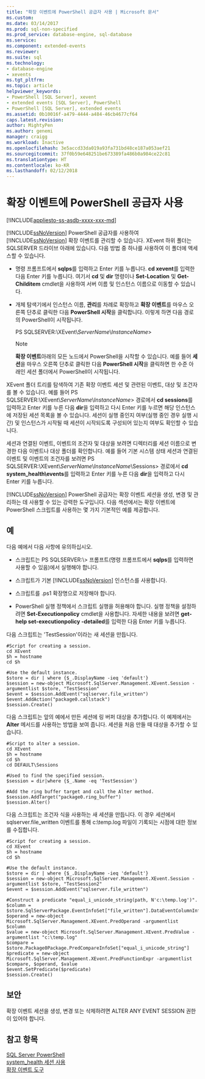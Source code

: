 ```yaml
---
title: "확장 이벤트에 PowerShell 공급자 사용 | Microsoft 문서"
ms.custom: 
ms.date: 03/14/2017
ms.prod: sql-non-specified
ms.prod_service: database-engine, sql-database
ms.service: 
ms.component: extended-events
ms.reviewer: 
ms.suite: sql
ms.technology:
- database-engine
- xevents
ms.tgt_pltfrm: 
ms.topic: article
helpviewer_keywords:
- PowerShell [SQL Server], xevent
- extended events [SQL Server], PowerShell
- PowerShell [SQL Server], extended events
ms.assetid: 0b10016f-a479-4444-a484-46cb4677cf64
caps.latest.revision: 
author: MightyPen
ms.author: genemi
manager: craigg
ms.workload: Inactive
ms.openlocfilehash: 3e5accd33da019a93fa731bd48ce187a053aef21
ms.sourcegitcommit: 37f0b59e648251be673389fa486b0a984ce22c81
ms.translationtype: HT
ms.contentlocale: ko-KR
ms.lasthandoff: 02/12/2018
---
```

# <a name="use-the-powershell-provider-for-extended-events"></a>확장 이벤트에 PowerShell 공급자 사용
[!INCLUDE[appliesto-ss-asdb-xxxx-xxx-md](../../includes/appliesto-ss-asdb-xxxx-xxx-md.md)]

  [!INCLUDE[ssNoVersion](../../includes/ssnoversion-md.md)] PowerShell 공급자를 사용하여 [!INCLUDE[ssNoVersion](../../includes/ssnoversion-md.md)] 확장 이벤트를 관리할 수 있습니다. XEvent 하위 폴더는 SQLSERVER 드라이브 아래에 있습니다. 다음 방법 중 하나를 사용하여 이 폴더에 액세스할 수 있습니다.  
  
-   명령 프롬프트에서 **sqlps**를 입력하고 Enter 키를 누릅니다. **cd xevent**를 입력한 다음 Enter 키를 누릅니다. 여기서 **cd** 및 **dir** 명령이나 **Set-Location** 및 **Get-Childitem** cmdlet을 사용하여 서버 이름 및 인스턴스 이름으로 이동할 수 있습니다.  
  
-   개체 탐색기에서 인스턴스 이름, **관리**를 차례로 확장하고 **확장 이벤트**를 마우스 오른쪽 단추로 클릭한 다음 **PowerShell 시작**을 클릭합니다. 이렇게 하면 다음 경로의 PowerShell이 시작됩니다.  
  
     PS SQLSERVER:\XEvent\\*ServerName*\\*InstanceName*>  
  
    > [!NOTE]  
    >  **확장 이벤트**아래의 모든 노드에서 PowerShell을 시작할 수 있습니다. 예를 들어 **세션**을 마우스 오른쪽 단추로 클릭한 다음 **PowerShell 시작**을 클릭하면 한 수준 아래인 세션 폴더에서 PowerShell이 시작됩니다.  
  
 XEvent 폴더 트리를 탐색하여 기존 확장 이벤트 세션 및 관련된 이벤트, 대상 및 조건자를 볼 수 있습니다. 예를 들어 PS SQLSERVER:\XEvent\\*ServerName*\\*InstanceName*> 경로에서 **cd sessions**를 입력하고 Enter 키를 누른 다음 **dir**을 입력하고 다시 Enter 키를 누르면 해당 인스턴스에 저장된 세션 목록을 볼 수 있습니다. 세션이 실행 중인지 여부(실행 중인 경우 실행 시간) 및 인스턴스가 시작될 때 세션이 시작되도록 구성되어 있는지 여부도 확인할 수 있습니다.  
  
 세션과 연결된 이벤트, 이벤트의 조건자 및 대상을 보려면 디렉터리를 세션 이름으로 변경한 다음 이벤트나 대상 폴더를 확인합니다. 예를 들어 기본 시스템 상태 세션과 연결된 이벤트 및 이벤트의 조건자를 보려면 PS SQLSERVER:\XEvent\\*ServerName*\\*InstanceName*\Sessions> 경로에서 **cd system_health\events**를 입력하고 Enter 키를 누른 다음 **dir**을 입력하고 다시 Enter 키를 누릅니다.  
  
 [!INCLUDE[ssNoVersion](../../includes/ssnoversion-md.md)] PowerShell 공급자는 확장 이벤트 세션을 생성, 변경 및 관리하는 데 사용할 수 있는 강력한 도구입니다. 다음 섹션에서는 확장 이벤트에 PowerShell 스크립트를 사용하는 몇 가지 기본적인 예를 제공합니다.  
  
## <a name="examples"></a>예  
 다음 예에서 다음 사항에 유의하십시오.  
  
-   스크립트는 PS SQLSERVER:\\> 프롬프트(명령 프롬프트에서 **sqlps**를 입력하면 사용할 수 있음)에서 실행해야 합니다.  
  
-   스크립트가 기본 [!INCLUDE[ssNoVersion](../../includes/ssnoversion-md.md)] 인스턴스를 사용합니다.  
  
-   스크립트를 .ps1 확장명으로 저장해야 합니다.  
  
-   PowerShell 실행 정책에서 스크립트 실행을 허용해야 합니다. 실행 정책을 설정하려면 **Set-Executionpolicy** cmdlet을 사용합니다. 자세한 내용을 보려면 **get-help set-executionpolicy -detailed**를 입력한 다음 Enter 키를 누릅니다.  
  
 다음 스크립트는 'TestSession'이라는 새 세션을 만듭니다.  
  
```  
#Script for creating a session.  
cd XEvent  
$h = hostname  
cd $h  
  
#Use the default instance.  
$store = dir | where {$_.DisplayName -ieq 'default'}  
$session = new-object Microsoft.SqlServer.Management.XEvent.Session -argumentlist $store, "TestSession"  
$event = $session.AddEvent("sqlserver.file_written")  
$event.AddAction("package0.callstack")  
$session.Create()  
```  
  
 다음 스크립트는 앞의 예에서 만든 세션에 링 버퍼 대상을 추가합니다. 이 예제에서는 **Alter** 메서드를 사용하는 방법을 보여 줍니다. 세션을 처음 만들 때 대상을 추가할 수 있습니다.  
  
```  
#Script to alter a session.  
cd XEvent  
$h = hostname  
cd $h  
cd DEFAULT\Sessions  
  
#Used to find the specified session.  
$session = dir|where {$_.Name -eq 'TestSession'}  
  
#Add the ring buffer target and call the Alter method.  
$session.AddTarget("package0.ring_buffer")  
$session.Alter()  
```  
  
 다음 스크립트는 조건자 식을 사용하는 새 세션을 만듭니다. 이 경우 세션에서 sqlserver.file_written 이벤트를 통해 c:\temp.log 파일이 기록되는 시점에 대한 정보를 수집합니다.  
  
```  
#Script for creating a session.  
cd XEvent  
$h = hostname  
cd $h  
  
#Use the default instance.  
$store = dir | where {$_.DisplayName -ieq 'default'}  
$session = new-object Microsoft.SqlServer.Management.XEvent.Session -argumentlist $store, "TestSession2"  
$event = $session.AddEvent("sqlserver.file_written")  
  
#Construct a predicate "equal_i_unicode_string(path, N'c:\temp.log')".  
$column = $store.SqlServerPackage.EventInfoSet["file_written"].DataEventColumnInfoSet["path"]  
$operand = new-object Microsoft.SqlServer.Management.XEvent.PredOperand -argumentlist $column  
$value = new-object Microsoft.SqlServer.Management.XEvent.PredValue -argumentlist "c:\temp.log"  
$compare = $store.Package0Package.PredCompareInfoSet["equal_i_unicode_string"]  
$predicate = new-object Microsoft.SqlServer.Management.XEvent.PredFunctionExpr -argumentlist $compare, $operand, $value  
$event.SetPredicate($predicate)  
$session.Create()  
```  
  
## <a name="security"></a>보안  
 확장 이벤트 세션을 생성, 변경 또는 삭제하려면 ALTER ANY EVENT SESSION 권한이 있어야 합니다.  
  
## <a name="see-also"></a>참고 항목  
 [SQL Server PowerShell](../../relational-databases/scripting/sql-server-powershell.md)   
 [system_health 세션 사용](../../relational-databases/extended-events/use-the-system-health-session.md)   
 [확장 이벤트 도구](../../relational-databases/extended-events/extended-events-tools.md)  
  
  
